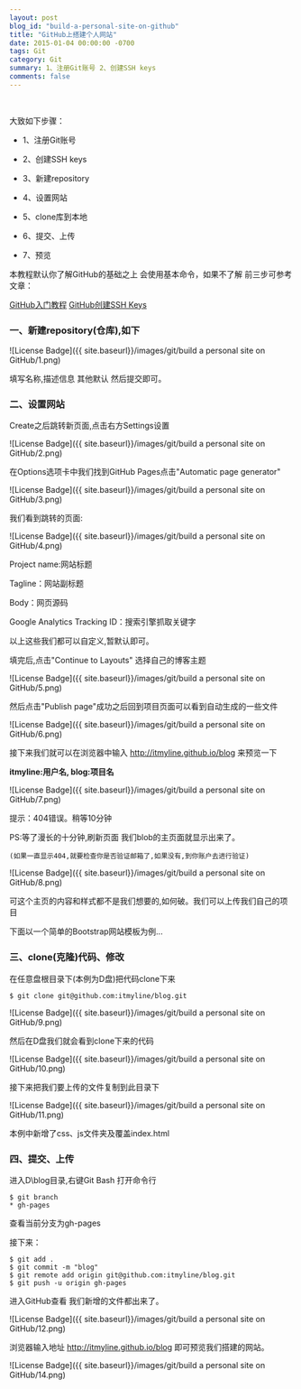 ```yaml
---
layout: post
blog_id: "build-a-personal-site-on-github"
title: "GitHub上搭建个人网站"
date: 2015-01-04 00:00:00 -0700
tags: Git
category: Git
summary: 1、注册Git账号 2、创建SSH keys
comments: false
---
```

<br>

大致如下步骤：

+ 1、注册Git账号

+ 2、创建SSH keys

+ 3、新建repository

+ 4、设置网站

+ 5、clone库到本地

+ 6、提交、上传

+ 7、预览

本教程默认你了解GitHub的基础之上 会使用基本命令，如果不了解 前三步可参考文章：

[GitHub入门教程](http://blog.itmyhome.com/2015/01/git-tutorial)    [GitHub创建SSH Keys](http://blog.itmyhome.com/2015/01/github-create-SSH-Keys)

### 一、新建repository(仓库),如下

![License Badge]({{ site.baseurl}}/images/git/build a personal site on GitHub/1.png)

填写名称,描述信息 其他默认 然后提交即可。

### 二、设置网站

Create之后跳转新页面,点击右方Settings设置

![License Badge]({{ site.baseurl}}/images/git/build a personal site on GitHub/2.png)

在Options选项卡中我们找到GitHub Pages点击"Automatic page generator"

![License Badge]({{ site.baseurl}}/images/git/build a personal site on GitHub/3.png)

我们看到跳转的页面:

![License Badge]({{ site.baseurl}}/images/git/build a personal site on GitHub/4.png)

Project name:网站标题

Tagline：网站副标题

Body：网页源码

Google Analytics Tracking ID：搜索引擎抓取关键字

以上这些我们都可以自定义,暂默认即可。

填完后,点击"Continue to Layouts" 选择自己的博客主题

![License Badge]({{ site.baseurl}}/images/git/build a personal site on GitHub/5.png)

然后点击"Publish page"成功之后回到项目页面可以看到自动生成的一些文件

![License Badge]({{ site.baseurl}}/images/git/build a personal site on GitHub/6.png)

接下来我们就可以在浏览器中输入 <a href="http://itmyline.github.io/blog">http://itmyline.github.io/blog</a> 来预览一下

**itmyline:用户名, blog:项目名**

![License Badge]({{ site.baseurl}}/images/git/build a personal site on GitHub/7.png)

提示：404错误。稍等10分钟

PS:等了漫长的十分钟,刷新页面 我们blob的主页面就显示出来了。

`(如果一直显示404,就要检查你是否验证邮箱了,如果没有,到你账户去进行验证)`

![License Badge]({{ site.baseurl}}/images/git/build a personal site on GitHub/8.png)

可这个主页的内容和样式都不是我们想要的,如何破。我们可以上传我们自己的项目

下面以一个简单的Bootstrap网站模板为例...

### 三、clone(克隆)代码、修改

在任意盘根目录下(本例为D盘)把代码clone下来

```bath
$ git clone git@github.com:itmyline/blog.git  
```

![License Badge]({{ site.baseurl}}/images/git/build a personal site on GitHub/9.png)

然后在D盘我们就会看到clone下来的代码

![License Badge]({{ site.baseurl}}/images/git/build a personal site on GitHub/10.png)

接下来把我们要上传的文件复制到此目录下

![License Badge]({{ site.baseurl}}/images/git/build a personal site on GitHub/11.png)

本例中新增了css、js文件夹及覆盖index.html

### 四、提交、上传

进入D\blog目录,右键Git Bash 打开命令行

```bath
$ git branch  
* gh-pages  
```

查看当前分支为gh-pages

接下来：

```bath
$ git add .  
$ git commit -m "blog"  
$ git remote add origin git@github.com:itmyline/blog.git  
$ git push -u origin gh-pages 
```

进入GitHub查看 我们新增的文件都出来了。

![License Badge]({{ site.baseurl}}/images/git/build a personal site on GitHub/12.png)

浏览器输入地址 <a href="http://itmyline.github.io/blog">http://itmyline.github.io/blog</a> 即可预览我们搭建的网站。

![License Badge]({{ site.baseurl}}/images/git/build a personal site on GitHub/14.png)